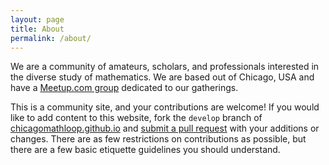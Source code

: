 ```yaml
---
layout: page
title: About
permalink: /about/
---
```


We are a community of amateurs, scholars, and professionals interested in the diverse study of mathematics. We are based out of Chicago, USA and have a [Meetup.com group](http://www.meetup.com/Chicago-Mathematics-Loop/) dedicated to our gatherings.

This is a community site, and your contributions are welcome! If you would like to add content to this website, fork the `develop` branch of [chicagomathloop.github.io](https://github.com/ChicagoMathLoop/chicagomathloop.github.io) and [submit a pull request](https://help.github.com/articles/using-pull-requests/) with your additions or changes. There are as few restrictions on contributions as possible, but there are a few basic etiquette guidelines you should understand.
